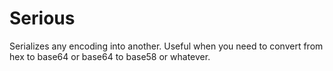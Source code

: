 # Serious

Serializes any encoding into another. Useful when you need to convert from hex to base64 or base64 to base58 or whatever.
